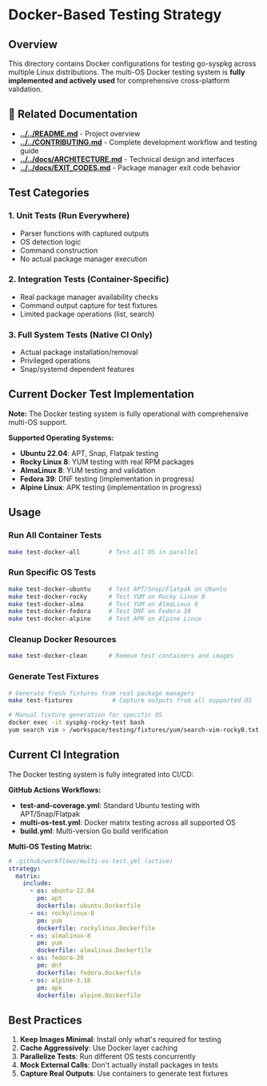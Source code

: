 # Docker-Based Testing Strategy

## Overview

This directory contains Docker configurations for testing go-syspkg across multiple Linux distributions. The multi-OS Docker testing system is **fully implemented and actively used** for comprehensive cross-platform validation.

## 📖 Related Documentation

- **[../../README.md](../../README.md)** - Project overview
- **[../../CONTRIBUTING.md](../../CONTRIBUTING.md)** - Complete development workflow and testing guide
- **[../../docs/ARCHITECTURE.md](../../docs/ARCHITECTURE.md)** - Technical design and interfaces
- **[../../docs/EXIT_CODES.md](../../docs/EXIT_CODES.md)** - Package manager exit code behavior

## Test Categories

### 1. Unit Tests (Run Everywhere)
- Parser functions with captured outputs
- OS detection logic
- Command construction
- No actual package manager execution

### 2. Integration Tests (Container-Specific)
- Real package manager availability checks
- Command output capture for test fixtures
- Limited package operations (list, search)

### 3. Full System Tests (Native CI Only)
- Actual package installation/removal
- Privileged operations
- Snap/systemd dependent features

## Current Docker Test Implementation

**Note:** The Docker testing system is fully operational with comprehensive multi-OS support.

**Supported Operating Systems:**
- **Ubuntu 22.04**: APT, Snap, Flatpak testing
- **Rocky Linux 8**: YUM testing with real RPM packages
- **AlmaLinux 8**: YUM testing and validation
- **Fedora 39**: DNF testing (implementation in progress)
- **Alpine Linux**: APK testing (implementation in progress)

## Usage

### Run All Container Tests
```bash
make test-docker-all        # Test all OS in parallel
```

### Run Specific OS Tests
```bash
make test-docker-ubuntu     # Test APT/Snap/Flatpak on Ubuntu
make test-docker-rocky      # Test YUM on Rocky Linux 8
make test-docker-alma       # Test YUM on AlmaLinux 8
make test-docker-fedora     # Test DNF on Fedora 39
make test-docker-alpine     # Test APK on Alpine Linux
```

### Cleanup Docker Resources
```bash
make test-docker-clean      # Remove test containers and images
```

### Generate Test Fixtures
```bash
# Generate fresh fixtures from real package managers
make test-fixtures           # Capture outputs from all supported OS

# Manual fixture generation for specific OS
docker exec -it syspkg-rocky-test bash
yum search vim > /workspace/testing/fixtures/yum/search-vim-rocky8.txt
```

## Current CI Integration

The Docker testing system is fully integrated into CI/CD:

**GitHub Actions Workflows:**
- **test-and-coverage.yml**: Standard Ubuntu testing with APT/Snap/Flatpak
- **multi-os-test.yml**: Docker matrix testing across all supported OS
- **build.yml**: Multi-version Go build verification

**Multi-OS Testing Matrix:**
```yaml
# .github/workflows/multi-os-test.yml (active)
strategy:
  matrix:
    include:
      - os: ubuntu-22.04
        pm: apt
        dockerfile: ubuntu.Dockerfile
      - os: rockylinux-8
        pm: yum
        dockerfile: rockylinux.Dockerfile
      - os: almalinux-8
        pm: yum
        dockerfile: almalinux.Dockerfile
      - os: fedora-39
        pm: dnf
        dockerfile: fedora.Dockerfile
      - os: alpine-3.18
        pm: apk
        dockerfile: alpine.Dockerfile
```

## Best Practices

1. **Keep Images Minimal**: Install only what's required for testing
2. **Cache Aggressively**: Use Docker layer caching
3. **Parallelize Tests**: Run different OS tests concurrently
4. **Mock External Calls**: Don't actually install packages in tests
5. **Capture Real Outputs**: Use containers to generate test fixtures

